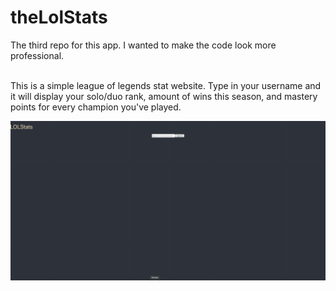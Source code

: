 # theLolStats


The third repo for this app. I wanted to make the code look more professional. <br />

<br/>
This is a simple league of legends stat website. Type in your username and it will display your solo/duo rank, amount of wins this season, and mastery points for every champion you've played.

![LOLSTats Demo](/ver3.gif)

